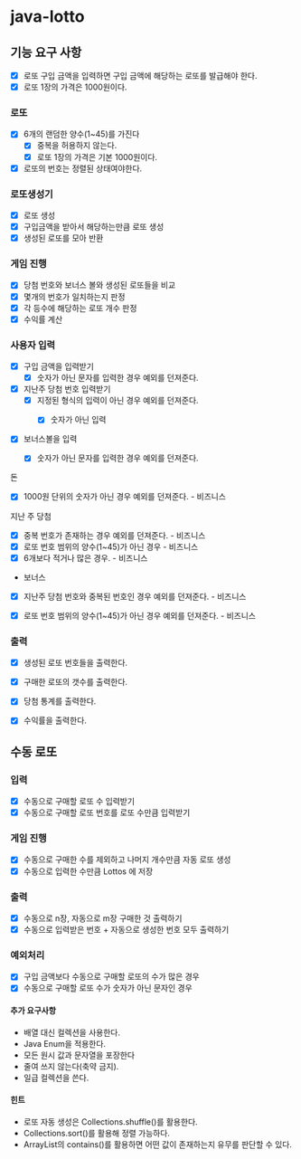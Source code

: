 # java-lotto
## 기능 요구 사항
- [x] 로또 구입 금액을 입력하면 구입 금액에 해당하는 로또를 발급해야 한다.
- [x] 로또 1장의 가격은 1000원이다.

### 로또
- [x] 6개의 랜덤한 양수(1~45)를 가진다
  - [x] 중복을 허용하지 않는다.
  - [x] 로또 1장의 가격은 기본 1000원이다.
- [x] 로또의 번호는 정렬된 상태여야한다. 
   
### 로또생성기
- [x] 로또 생성
- [x] 구입금액을 받아서 해당하는만큼 로또 생성
- [x] 생성된 로또를 모아 반환

### 게임 진행
- [x] 당첨 번호와 보너스 볼와 생성된 로또들을 비교
- [x] 몇개의 번호가 일치하는지 판정
- [x] 각 등수에 해당하는 로또 개수 판정
- [x] 수익률 계산

### 사용자 입력
- [x] 구입 금액을 입력받기
  - [x] 숫자가 아닌 문자를 입력한 경우 예외를 던져준다.
  
- [x] 지난주 당첨 번호 입력받기
  - [x] 지정된 형식의 입력이 아닌 경우 예외를 던져준다.
    - [x] 숫자가 아닌 입력
 
  
- [x] 보너스볼을 입력
  - [x] 숫자가 아닌 문자를 입력한 경우 예외를 던져준다.

  
돈
- [x] 1000원 단위의 숫자가 아닌 경우 예외를 던져준다. - 비즈니스

지난 주 당첨
- [x] 중복 번호가 존재하는 경우 예외를 던져준다. - 비즈니스
- [x] 로또 번호 범위의 양수(1~45)가 아닌 경우 - 비즈니스
- [x] 6개보다 적거나 많은 경우. - 비즈니스

- 보너스
- [x] 지난주 당첨 번호와 중복된 번호인 경우 예외를 던져준다. - 비즈니스
- [x] 로또 번호 범위의 양수(1~45)가 아닌 경우 예외를 던져준다. - 비즈니스
  


### 출력
- [x] 생성된 로또 번호들을 출력한다.
- [x] 구매한 로또의 갯수를 출력한다.
- [x] 당첨 통계를 출력한다.
- [x] 수익률을 출력한다.


## 수동 로또
### 입력
- [x] 수동으로 구매할 로또 수 입력받기
- [x] 수동으로 구매할 로또 번호를 로또 수만큼 입력받기

### 게임 진행
- [x] 수동으로 구매한 수를 제외하고 나머지 개수만큼 자동 로또 생성
- [x] 수동으로 입력한 수만큼 Lottos 에 저장

### 출력
- [x] 수동으로 n장, 자동으로 m장 구매한 것 출력하기
- [x] 수동으로 입력받은 번호 + 자동으로 생성한 번호 모두 출력하기

### 예외처리
- [x] 구입 금액보다 수동으로 구매할 로또의 수가 많은 경우
- [x] 수동으로 구매할 로또 수가 숫자가 아닌 문자인 경우

#### 추가 요구사항 
- 배열 대신 컬렉션을 사용한다.
- Java Enum을 적용한다.
- 모든 원시 값과 문자열을 포장한다
- 줄여 쓰지 않는다(축약 금지).
- 일급 컬렉션을 쓴다.

#### 힌트
- 로또 자동 생성은 Collections.shuffle()를 활용한다.
- Collections.sort()를 활용해 정렬 가능하다.
- ArrayList의 contains()를 활용하면 어떤 값이 존재하는지 유무를 판단할 수 있다.

